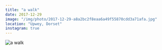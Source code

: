 ```yaml
---
title: "a walk"
date: 2017-12-29
image: "/img/photo/2017-12-29-a8a2bc2f8eaa6a49f55870cdd3a71afa.jpg"
location: "Upwey, Dorset"
instagram: true
---
```


![a walk](/img/photo/2017-12-29-a8a2bc2f8eaa6a49f55870cdd3a71afa.jpg)

